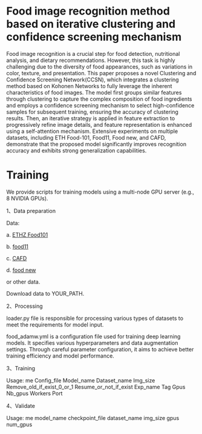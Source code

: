 # Food image recognition method based on iterative clustering and confidence screening mechanism

Food image recognition is a crucial step for food detection, nutritional analysis, and dietary recommendations. However, this task is highly challenging due to the diversity of food appearances, such as variations in color, texture, and presentation. This paper proposes a novel Clustering and Confidence Screening Network(CCSN), which integrates a clustering method based on Kohonen Networks to fully leverage the inherent characteristics of food images. The model first groups similar features through clustering to capture the complex composition of food ingredients and employs a confidence screening mechanism to select high-confidence samples for subsequent training, ensuring the accuracy of clustering results. Then, an iterative strategy is applied in feature extraction to progressively refine image details, and feature representation is enhanced using a self-attention mechanism. Extensive experiments on multiple datasets, including ETH Food-101, Food11, Food new, and CAFD, demonstrate that the proposed model significantly improves recognition accuracy and exhibits strong generalization capabilities.

# Training
We provide scripts for training models using a multi-node GPU server (e.g., 8 NVIDIA GPUs).

1、Data preparation

Data:

a. [ETHZ Food101](https://data.vision.ee.ethz.ch/cvl/datasets_extra/food-101/)

b. [food11](https://www.kaggle.com/datasets/vermaavi/food11)

c. [CAFD](https://github.com/IS2AI/Central-Asian-Food-Dataset)

d. [food new](https://www.kaggle.com/datasets/pranavkathar/foodnew)

or other data.

Download data to YOUR_PATH.

2、Processing

loader.py file is responsible for processing various types of datasets to meet the requirements for model input.

food_adamw.yml is a configuration file used for training deep learning models. It specifies various hyperparameters and data augmentation settings. Through careful parameter configuration, it aims to achieve better training efficiency and model performance.

3、Training

Usage: me Config_file Model_name Dataset_name Img_size Remove_old_if_exist_0_or_1 Resume_or_not_if_exist Exp_name Tag Gpus Nb_gpus Workers Port

4、Validate

Usage: me model_name checkpoint_file dataset_name img_size gpus num_gpus


